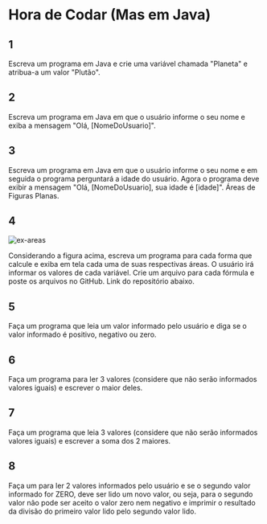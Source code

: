 
# Hora de Codar (Mas em Java)

## 1
 Escreva um programa em Java e crie uma variável chamada "Planeta" e atribua-a um valor "Plutão".
## 2
Escreva um programa em Java em que o usuário informe o seu nome e exiba a mensagem "Olá, [NomeDoUsuario]".
## 3
Escreva um programa em Java em que o usuário informe o seu nome e em seguida o programa perguntará a idade do usuário. Agora o programa deve exibir a mensagem "Olá, [NomeDoUsuario], sua idade é [idade]".
Áreas de Figuras Planas.

## 4

![ex-areas](https://user-images.githubusercontent.com/89614046/171058888-4b7cb481-1fd6-409f-afe1-6d17a3a85cbf.png)

Considerando a figura acima, escreva um programa para cada forma que calcule e exiba em tela cada uma de suas respectivas áreas. O usuário irá informar os valores de cada variável. Crie um arquivo para cada fórmula e poste os  arquivos no GitHub. Link do repositório abaixo. 
## 5
Faça um programa que leia um valor informado pelo usuário e diga se o valor informado é positivo, negativo ou zero.
## 6
Faça um programa para ler 3 valores (considere que não serão informados valores iguais) e escrever o maior deles. 
## 7
Faça um programa que leia  3 valores (considere que não serão informados valores iguais) e escrever a soma dos 2 maiores. 
## 8
Faça um para ler 2 valores informados pelo usuário e se o segundo valor informado for ZERO, deve ser lido um novo valor, ou seja, para o segundo valor não pode ser aceito o valor zero nem negativo e imprimir o resultado da divisão do primeiro valor lido pelo segundo valor lido. 
